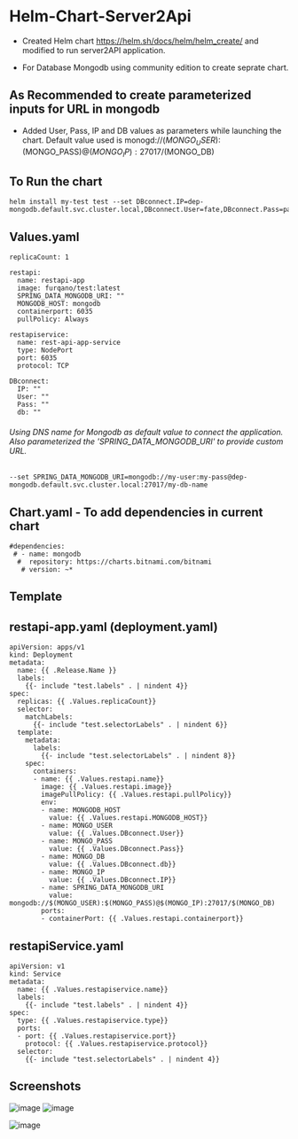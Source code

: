 # Helm-Chart-Server2Api

* Created Helm chart https://helm.sh/docs/helm/helm_create/ and modified to run server2API application.

* For Database Mongodb using community edition to create seprate chart.

## As Recommended to create parameterized inputs for URL in mongodb 
* Added User, Pass, IP and DB values as parameters while launching the chart. Default value used is monogd://$(MONGO_USER):$(MONGO_PASS)@$(MONGO_IP):27017/$(MONGO_DB)

## To Run the chart 
```
helm install my-test test --set DBconnect.IP=dep-mongodb.default.svc.cluster.local,DBconnect.User=fate,DBconnect.Pass=pass,DBconnect.db=server2api

```
## Values.yaml

```
replicaCount: 1

restapi:
  name: restapi-app
  image: furqano/test:latest
  SPRING_DATA_MONGODB_URI: ""
  MONGODB_HOST: mongodb
  containerport: 6035
  pullPolicy: Always

restapiservice:
  name: rest-api-app-service
  type: NodePort
  port: 6035
  protocol: TCP

DBconnect:
  IP: ""
  User: ""
  Pass: ""
  db: ""

```
###### Using DNS name for Mongodb as default value to connect the application. Also parameterized the 'SPRING_DATA_MONGODB_URI' to provide custom URL.
```
--set SPRING_DATA_MONGODB_URI=mongodb://my-user:my-pass@dep-mongodb.default.svc.cluster.local:27017/my-db-name
```

## Chart.yaml - To add dependencies in current chart
```
#dependencies:
 # - name: mongodb
  #  repository: https://charts.bitnami.com/bitnami
   # version: ~*
```
## Template
## restapi-app.yaml (deployment.yaml)
```
apiVersion: apps/v1
kind: Deployment
metadata:
  name: {{ .Release.Name }}
  labels:
    {{- include "test.labels" . | nindent 4}}
spec:
  replicas: {{ .Values.replicaCount}}
  selector:
    matchLabels:
      {{- include "test.selectorLabels" . | nindent 6}}
  template:
    metadata:
      labels:
        {{- include "test.selectorLabels" . | nindent 8}}
    spec:
      containers:
      - name: {{ .Values.restapi.name}}
        image: {{ .Values.restapi.image}}
        imagePullPolicy: {{ .Values.restapi.pullPolicy}}
        env:
        - name: MONGODB_HOST
          value: {{ .Values.restapi.MONGODB_HOST}}
        - name: MONGO_USER
          value: {{ .Values.DBconnect.User}}
        - name: MONGO_PASS
          value: {{ .Values.DBconnect.Pass}}
        - name: MONGO_DB
          value: {{ .Values.DBconnect.db}}
        - name: MONGO_IP
          value: {{ .Values.DBconnect.IP}}
        - name: SPRING_DATA_MONGODB_URI
          value: mongodb://$(MONGO_USER):$(MONGO_PASS)@$(MONGO_IP):27017/$(MONGO_DB)
        ports:
        - containerPort: {{ .Values.restapi.containerport}}
```

## restapiService.yaml
```
apiVersion: v1
kind: Service
metadata:
  name: {{ .Values.restapiservice.name}}
  labels:
    {{- include "test.labels" . | nindent 4}}
spec:
  type: {{ .Values.restapiservice.type}}
  ports:
  - port: {{ .Values.restapiservice.port}}
    protocol: {{ .Values.restapiservice.protocol}}
  selector:
    {{- include "test.selectorLabels" . | nindent 4}}
```
## Screenshots

![image](https://user-images.githubusercontent.com/64476159/164786387-d9c8316c-0439-457f-8e2f-8efe7aa983c6.png)
![image](https://user-images.githubusercontent.com/64476159/164786279-620fe136-2598-4fd4-ad96-7e61ce0afb18.png)



![image](https://user-images.githubusercontent.com/64476159/164579918-46e932ce-7cef-4c02-9767-6757a9570e03.png)


